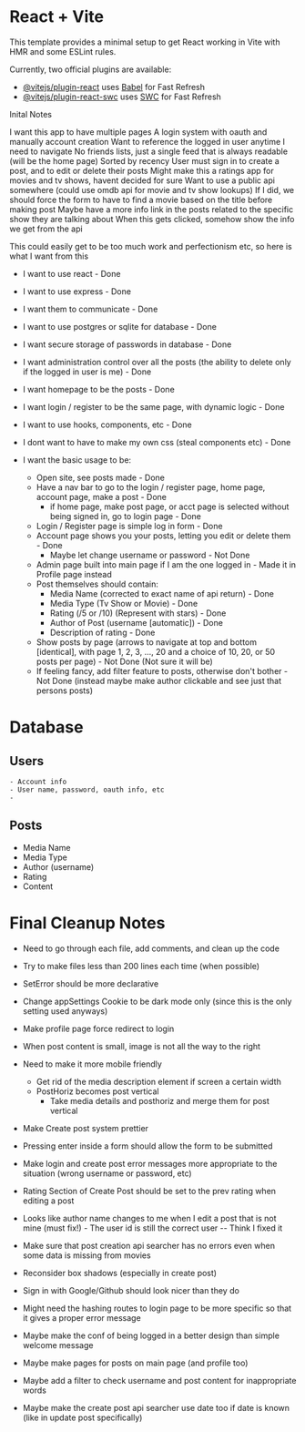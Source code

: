 # React + Vite

This template provides a minimal setup to get React working in Vite with HMR and some ESLint rules.

Currently, two official plugins are available:

- [@vitejs/plugin-react](https://github.com/vitejs/vite-plugin-react/blob/main/packages/plugin-react/README.md) uses [Babel](https://babeljs.io/) for Fast Refresh
- [@vitejs/plugin-react-swc](https://github.com/vitejs/vite-plugin-react-swc) uses [SWC](https://swc.rs/) for Fast Refresh

Inital Notes

I want this app to have multiple pages
A login system with oauth and manually account creation
Want to reference the logged in user anytime I need to navigate
No friends lists, just a single feed that is always readable (will be the home page)
Sorted by recency
User must sign in to create a post, and to edit or delete their posts
Might make this a ratings app for movies and tv shows, havent decided for sure
Want to use a public api somewhere (could use omdb api for movie and tv show lookups)
If I did, we should force the form to have to find a movie based on the title before making post
Maybe have a more info link in the posts related to the specific show they are talking about
When this gets clicked, somehow show the info we get from the api

This could easily get to be too much work and perfectionism etc, so here is what I want from this

- I want to use react - Done
- I want to use express - Done
- I want them to communicate - Done
- I want to use postgres or sqlite for database - Done
- I want secure storage of passwords in database - Done
- I want administration control over all the posts (the ability to delete only if the logged in user is me) - Done
- I want homepage to be the posts - Done
- I want login / register to be the same page, with dynamic logic - Done
- I want to use hooks, components, etc - Done
- I dont want to have to make my own css (steal components etc) - Done
- I want the basic usage to be:

  - Open site, see posts made - Done
  - Have a nav bar to go to the login / register page, home page, account page, make a post - Done
    - if home page, make post page, or acct page is selected without being signed in, go to login page - Done
  - Login / Register page is simple log in form - Done
  - Account page shows you your posts, letting you edit or delete them - Done
    - Maybe let change username or password - Not Done
  - Admin page built into main page if I am the one logged in - Made it in Profile page instead
  - Post themselves should contain:
    - Media Name (corrected to exact name of api return) - Done
    - Media Type (Tv Show or Movie) - Done
    - Rating (/5 or /10) (Represent with stars) - Done
    - Author of Post (username [automatic]) - Done
    - Description of rating - Done
  - Show posts by page (arrows to navigate at top and bottom [identical], with page 1, 2, 3, ..., 20 and a choice of 10, 20, or 50 posts per page) - Not Done (Not sure it will be)
  - If feeling fancy, add filter feature to posts, otherwise don't bother - Not Done (instead maybe make author clickable and see just that persons posts)

# Database

## Users

    - Account info
    - User name, password, oauth info, etc
    -

## Posts

- Media Name
- Media Type
- Author (username)
- Rating
- Content

# Final Cleanup Notes

- Need to go through each file, add comments, and clean up the code
- Try to make files less than 200 lines each time (when possible)

- SetError should be more declarative
- Change appSettings Cookie to be dark mode only (since this is the only setting used anyways)
- Make profile page force redirect to login
- When post content is small, image is not all the way to the right
- Need to make it more mobile friendly
  - Get rid of the media description element if screen a certain width
  - PostHoriz becomes post vertical
    - Take media details and posthoriz and merge them for post vertical
- Make Create post system prettier
- Pressing enter inside a form should allow the form to be submitted
- Make login and create post error messages more appropriate to the situation (wrong username or password, etc)
- Rating Section of Create Post should be set to the prev rating when editing a post
- Looks like author name changes to me when I edit a post that is not mine (must fix!) - The user id is still the correct user -- Think I fixed it
- Make sure that post creation api searcher has no errors even when some data is missing from movies
- Reconsider box shadows (especially in create post)
- Sign in with Google/Github should look nicer than they do

- Might need the hashing routes to login page to be more specific so that it gives a proper error message
- Maybe make the conf of being logged in a better design than simple welcome message
- Maybe make pages for posts on main page (and profile too)
- Maybe add a filter to check username and post content for inappropriate words
- Maybe make the create post api searcher use date too if date is known (like in update post specifically)
